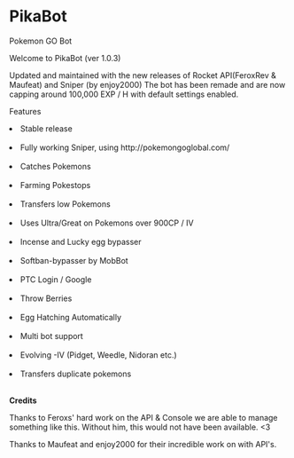 # PikaBot
Pokemon GO Bot

Welcome to PikaBot (ver 1.0.3)

Updated and maintained with the new releases of Rocket API(FeroxRev & Maufeat) and Sniper (by enjoy2000)
The bot has been remade and are now capping around 100,000 EXP / H with default settings enabled.

Features<br>
<li>Stable release</li><br>
<li>Fully working Sniper, using http://pokemongoglobal.com/</li><br>
<li>Catches Pokemons</li><br>
<li>Farming Pokestops</li><br>
<li>Transfers low Pokemons</li><br>
<li>Uses Ultra/Great on Pokemons over 900CP / IV</li><br>
<li>Incense and Lucky egg bypasser</li><br>
<li>Softban-bypasser by MobBot</li><br>
<li>PTC Login / Google</li><br>
<li>Throw Berries</li><br>
<li>Egg Hatching Automatically</li><br>
<li>Multi bot support</li><br>
<li>Evolving -IV (Pidget, Weedle, Nidoran etc.)</li><br>
<li>Transfers duplicate pokemons</li>

<p>
<br>
<b>Credits</b>


Thanks to Feroxs' hard work on the API & Console we are able to manage something like this.
Without him, this would not have been available. <3

Thanks to Maufeat and enjoy2000 for their incredible work on with API's.
